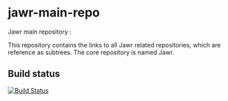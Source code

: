 jawr-main-repo
==============

Jawr main repository :

This repository contains the links to all Jawr related repositories, which are reference as subtrees.
The core repository is named Jawr.

Build status
------------
[![Build Status](https://travis-ci.org/ic3fox/jawr-main-repo.svg?branch=master)](https://travis-ci.org/ic3fox/jawr-main-repo)
